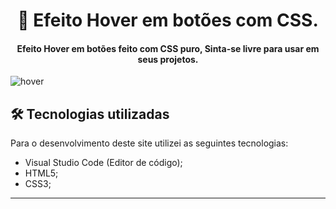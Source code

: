 <h1 align="center">
🔘 Efeito Hover em botões com CSS.
</h1>

<h4 align="center">
Efeito Hover em botões feito com CSS puro, Sinta-se livre para usar em seus projetos.
</h4>

![hover](https://user-images.githubusercontent.com/70277574/111915267-10486d00-8a54-11eb-8378-9f8f8252f379.gif)

## 🛠 Tecnologias utilizadas
Para o desenvolvimento deste site utilizei as seguintes tecnologias:
- Visual Studio Code (Editor de código);
- HTML5;
- CSS3;
---

